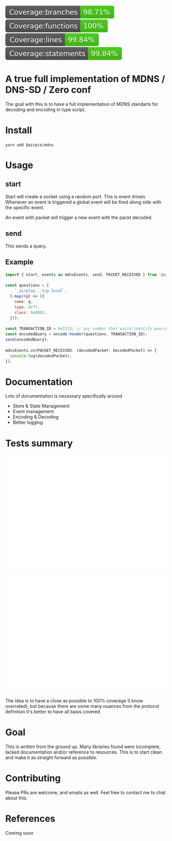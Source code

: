![alt text](./badges/badge-branches.svg)
![alt text](./badges/badge-functions.svg)
![alt text](./badges/badge-lines.svg)
![alt text](./badges/badge-statements.svg)

# A true full implementation of MDNS / DNS-SD / Zero conf

The goal with this is to have a full implementation of MDNS standarts for decoding and encoding in type script.

# Install

`yarn add @airpie/mdns`

# Usage

## start

Start will create a socket using a random port.
This is event driven. Whenever an event is triggered a global event will be fired along side with the specific event.

An event with packet will trigger a new event with the packt decoded.

## send

This sends a query.

## Example

```javascript
import { start, events as mdnsEvents, send, PACKET_RECEIVED } from '@airpie/mdns';

const questions = [
    `_airplay_._tcp.local`,
  ].map((q) => ({
    name: q,
    type: 0xff,
    class: 0x8001,
  }));

const TRANSACTION_ID = 0x1111; // any number that would identify queries and responses.
const encodedQuery = encode.header(questions, TRANSACTION_ID);
send(encodedQuery);

mdnsEvents.on(PACKET_RECEIVED, (decodedPacket: DecodedPacket) => {
  console.log(decodedPacket);
});
```

# Documentation

Lots of documentation is necessary specifically around

- Store & State Management
- Event management
- Encoding & Decoding
- Better logging

# Tests summary

<picture>
  <img alt="Image Alt Text" src="./test-report.svg">
</picture>

![alt text](.//test-report.svg)

The idea is to have a close as possible to 100% coverage (I know overrated), but because there are some many nuances from the protocol definition it's better to have all basis covered

# Goal

This is written from the ground up. Many libraries found were incomplete, lacked documentation and/or reference to resources. This is to start clean and make it as straight forward as possible.

# Contributing

Please PRs are welcome, and emails as well. Feel free to contact me to chat about this.

# References

Coming soon
